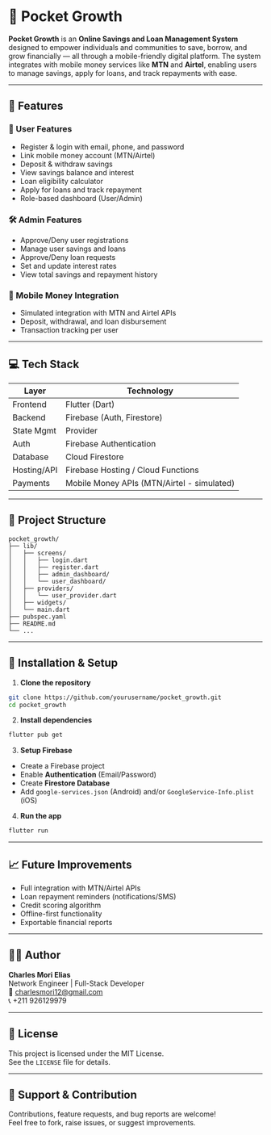 # 📱 Pocket Growth

**Pocket Growth** is an **Online Savings and Loan Management System** designed to empower individuals and communities to save, borrow, and grow financially — all through a mobile-friendly digital platform. The system integrates with mobile money services like **MTN** and **Airtel**, enabling users to manage savings, apply for loans, and track repayments with ease.

---

## 🚀 Features

### 👤 User Features
- Register & login with email, phone, and password
- Link mobile money account (MTN/Airtel)
- Deposit & withdraw savings
- View savings balance and interest
- Loan eligibility calculator
- Apply for loans and track repayment
- Role-based dashboard (User/Admin)

### 🛠️ Admin Features
- Approve/Deny user registrations
- Manage user savings and loans
- Approve/Deny loan requests
- Set and update interest rates
- View total savings and repayment history

### 📱 Mobile Money Integration
- Simulated integration with MTN and Airtel APIs
- Deposit, withdrawal, and loan disbursement
- Transaction tracking per user

---

## 💻 Tech Stack

| Layer        | Technology             |
|--------------|------------------------|
| Frontend     | Flutter (Dart)         |
| Backend      | Firebase (Auth, Firestore) |
| State Mgmt   | Provider                |
| Auth         | Firebase Authentication |
| Database     | Cloud Firestore         |
| Hosting/API  | Firebase Hosting / Cloud Functions |
| Payments     | Mobile Money APIs (MTN/Airtel - simulated) |

---

## 🧱 Project Structure

```
pocket_growth/
├── lib/
│   ├── screens/
│   │   ├── login.dart
│   │   ├── register.dart
│   │   ├── admin_dashboard/
│   │   └── user_dashboard/
│   ├── providers/
│   │   └── user_provider.dart
│   ├── widgets/
│   └── main.dart
├── pubspec.yaml
├── README.md
└── ...
```

---

## 📝 Installation & Setup

1. **Clone the repository**

```bash
git clone https://github.com/yourusername/pocket_growth.git
cd pocket_growth
```

2. **Install dependencies**

```bash
flutter pub get
```

3. **Setup Firebase**

- Create a Firebase project
- Enable **Authentication** (Email/Password)
- Create **Firestore Database**
- Add `google-services.json` (Android) and/or `GoogleService-Info.plist` (iOS)

4. **Run the app**

```bash
flutter run
```

---

## 📈 Future Improvements

- Full integration with MTN/Airtel APIs
- Loan repayment reminders (notifications/SMS)
- Credit scoring algorithm
- Offline-first functionality
- Exportable financial reports

---

## 👨‍💻 Author

**Charles Mori Elias**  
Network Engineer | Full-Stack Developer  
📧 charlesmori12@gmail.com  
📞 +211 926129979

---

## 📜 License

This project is licensed under the MIT License.  
See the `LICENSE` file for details.

---

## 🤝 Support & Contribution

Contributions, feature requests, and bug reports are welcome!  
Feel free to fork, raise issues, or suggest improvements.

